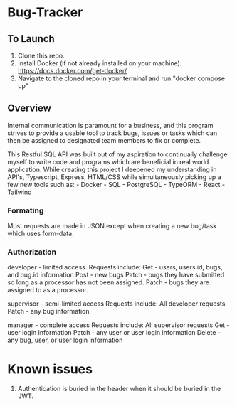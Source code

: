 # Bug-Tracker 

## To Launch
1. Clone this repo. 
2. Install Docker (if not already installed on your machine). https://docs.docker.com/get-docker/
3. Navigate to the cloned repo in  your terminal and run "docker compose up"

## Overview
Internal communication is paramount for a business, and this program strives to provide a usable tool to track bugs, issues or tasks which can then be assigned to designated team members to fix or complete. 

This Restful SQL API was built out of my aspiration to continually challenge myself to write code and programs which are beneficial in real world application. While creating this project I deepened my understanding in API's, Typescript, Express, HTML/CSS while simultaneously picking up a few new tools such as: 
    - Docker
    - SQL
    - PostgreSQL
    - TypeORM
    - React
    - Tailwind

### Formating
Most requests are made in JSON except when creating a new bug/task which uses form-data.

### Authorization
developer - limited access. 
    Requests include:
        Get - users, users.id, bugs, and bug.id information
        Post - new bugs
        Patch - bugs they have submitted so long as a processor has not been assigned.
        Patch - bugs they are assigned to as a processor.

supervisor - semi-limited access
    Requests include:
        All developer requests
        Patch - any bug information

manager - complete access
    Requests include:
        All supervisor requests
        Get - user login information
        Patch - any user or user login information
        Delete - any bug, user, or user login information

# Known issues
1. Authentication is buried in the header when it should be buried in the JWT.







